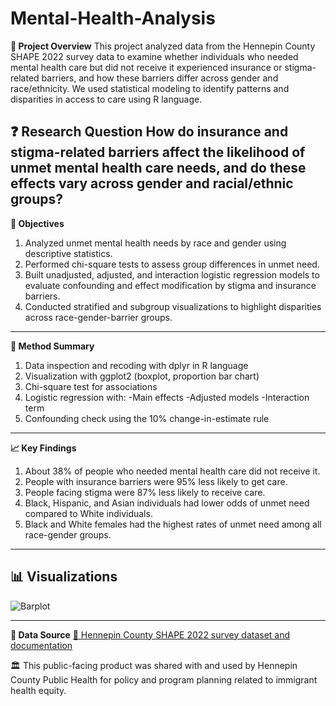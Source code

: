 
# Mental-Health-Analysis

**🧠 Project Overview**
This project analyzed data from the Hennepin County SHAPE 2022 survey data to examine whether individuals who needed mental health care but did not receive it experienced insurance or stigma-related barriers, and how these barriers differ across gender and race/ethnicity. We used statistical modeling to identify patterns and disparities in access to care using R language.

**❓ Research Question**
How do insurance and stigma-related barriers affect the likelihood of unmet mental health care needs, and do these effects vary across gender and racial/ethnic groups?
---
**🎯 Objectives**
1. Analyzed unmet mental health needs by race and gender using descriptive statistics.
2. Performed chi-square tests to assess group differences in unmet need.
3. Built unadjusted, adjusted, and interaction logistic regression models to evaluate confounding and effect modification by stigma and insurance barriers.
4. Conducted stratified and subgroup visualizations to highlight disparities across race-gender-barrier groups.
---
**🔬 Method Summary**
1. Data inspection and recoding with dplyr in R language
2. Visualization with ggplot2 (boxplot, proportion bar chart)
3. Chi-square test for associations
4. Logistic regression with:
-Main effects
-Adjusted models
-Interaction term 
5. Confounding check using the 10% change-in-estimate rule
---
**📈 Key Findings**
1. About 38% of people who needed mental health care did not receive it.
2. People with insurance barriers were 95% less likely to get care.
3. People facing stigma were 87% less likely to receive care.
4. Black, Hispanic, and Asian individuals had lower odds of unmet need compared to White individuals.
5. Black and White females had the highest rates of unmet need among all race-gender groups.
---
## 📊 Visualizations
![Barplot](output/plots/barplot_dgf_by_dcd_status.png)

---
**📂 Data Source**
[🔗 Hennepin County SHAPE 2022 survey dataset and documentation](https://www.hennepin.us/your-government/research-data/shape-surveys)

🏛️ This public-facing product was shared with and used by Hennepin County Public Health for policy and program planning related to immigrant health equity.

